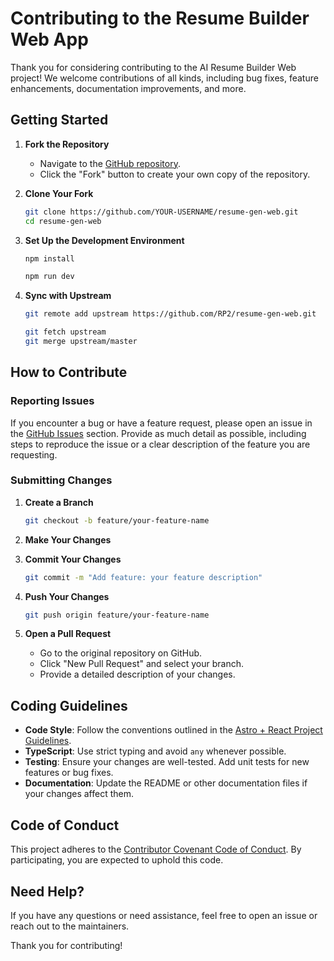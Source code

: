 # Contributing to the Resume Builder Web App

Thank you for considering contributing to the AI Resume Builder Web project! We welcome contributions of all kinds, including bug fixes, feature enhancements, documentation improvements, and more.

## Getting Started

1. **Fork the Repository**
   - Navigate to the [GitHub repository](https://github.com/RP2/resume-gen-web).
   - Click the "Fork" button to create your own copy of the repository.

2. **Clone Your Fork**

   ```bash
   git clone https://github.com/YOUR-USERNAME/resume-gen-web.git
   cd resume-gen-web
   ```

3. **Set Up the Development Environment**

   ```bash
   npm install
   ```

   ```bash
   npm run dev
   ```

4. **Sync with Upstream**

   ```bash
   git remote add upstream https://github.com/RP2/resume-gen-web.git
   ```

   ```bash
   git fetch upstream
   git merge upstream/master
   ```

## How to Contribute

### Reporting Issues

If you encounter a bug or have a feature request, please open an issue in the [GitHub Issues](https://github.com/RP2/resume-gen-web/issues) section. Provide as much detail as possible, including steps to reproduce the issue or a clear description of the feature you are requesting.

### Submitting Changes

1. **Create a Branch**

   ```bash
   git checkout -b feature/your-feature-name
   ```

2. **Make Your Changes**

3. **Commit Your Changes**

   ```bash
   git commit -m "Add feature: your feature description"
   ```

4. **Push Your Changes**

   ```bash
   git push origin feature/your-feature-name
   ```

5. **Open a Pull Request**
   - Go to the original repository on GitHub.
   - Click "New Pull Request" and select your branch.
   - Provide a detailed description of your changes.

## Coding Guidelines

- **Code Style**: Follow the conventions outlined in the [Astro + React Project Guidelines](.github/copilot-instructions.md).
- **TypeScript**: Use strict typing and avoid `any` whenever possible.
- **Testing**: Ensure your changes are well-tested. Add unit tests for new features or bug fixes.
- **Documentation**: Update the README or other documentation files if your changes affect them.

## Code of Conduct

This project adheres to the [Contributor Covenant Code of Conduct](https://www.contributor-covenant.org/). By participating, you are expected to uphold this code.

## Need Help?

If you have any questions or need assistance, feel free to open an issue or reach out to the maintainers.

Thank you for contributing!
